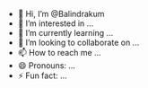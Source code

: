 - 👋 Hi, I’m @Balindrakum
- 👀 I’m interested in ...
- 🌱 I’m currently learning ...
- 💞️ I’m looking to collaborate on ...
- 📫 How to reach me ...
- 😄 Pronouns: ...
- ⚡ Fun fact: ...

<!---
Balindrakum/Balindrakum is a ✨ special ✨ repository because its `README.md` (this file) appears on your GitHub profile.
You can click the Preview link to take a look at your changes.
--->
